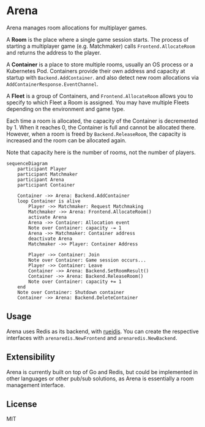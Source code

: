 # Arena

Arena manages room allocations for multiplayer games.

A **Room** is the place where a single game session starts.
The process of starting a multiplayer game (e.g. Matchmaker) calls `Frontend.AllocateRoom` and returns the address to the player.

A **Container** is a place to store multiple rooms, usually an OS process or a Kubernetes Pod.
Containers provide their own address and capacity at startup with `Backend.AddContainer`.
and also detect new room allocations via `AddContainerResponse.EventChannel`.

A **Fleet** is a group of Containers, and `Frontend.AllocateRoom` allows you to specify to which Fleet a Room is assigned.
You may have multiple Fleets depending on the environment and game type.

Each time a room is allocated, the capacity of the Container is decremented by 1.
When it reaches 0, the Container is full and cannot be allocated there.
However, when a room is freed by `Backend.ReleaseRoom`, the capacity is increased and the room can be allocated again.

Note that capacity here is the number of rooms, not the number of players.

```mermaid
sequenceDiagram
    participant Player
    participant Matchmaker
    participant Arena
    participant Container

    Container ->> Arena: Backend.AddContainer
    loop Container is alive
        Player ->> Matchmaker: Request Matchmaking
        Matchmaker ->> Arena: Frontend.AllocateRoom()
        activate Arena
        Arena ->> Container: Allocation event
        Note over Container: capacity -= 1
        Arena ->> Matchmaker: Container address
        deactivate Arena
        Matchmaker ->> Player: Container Address

        Player ->> Container: Join
        Note over Container: Game session occurs...
        Player ->> Container: Leave
        Container ->> Arena: Backend.SetRoomResult()
        Container ->> Arena: Backend.ReleaseRoom()
        Note over Container: capacity += 1
    end
    Note over Container: Shutdown container
    Container ->> Arena: Backend.DeleteContainer
```

## Usage

Arena uses Redis as its backend, with [rueidis](https://github.com/redis/rueidis).
You can create the respective interfaces with `arenaredis.NewFrontend` and `arenaredis.NewBackend`.

## Extensibility

Arena is currently built on top of Go and Redis,
but could be implemented in other languages or other pub/sub solutions, as Arena is essentially a room management interface.

## License

MIT
